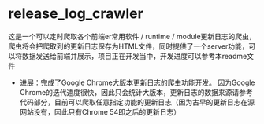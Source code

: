 # release_log_crawler
这是一个可以定时爬取各个前端er常用软件 / runtime / module更新日志的爬虫，爬虫将会把爬取到的更新日志保存为HTML文件，同时提供了一个server功能，可以将数据发送给前端并展示，项目正在开发当中，开发进度可以参考本readme文件

- 进展：完成了Google Chrome大版本更新日志的爬虫功能开发。
    因为Google Chrome的迭代速度很快，因此只会统计大版本，更新日志的数据来源请参考代码部分，目前可以爬取任意指定功能的更新日志（因为古早的更新日志在源网站没有，因此只有Chrome 54即之后的更新日志）
